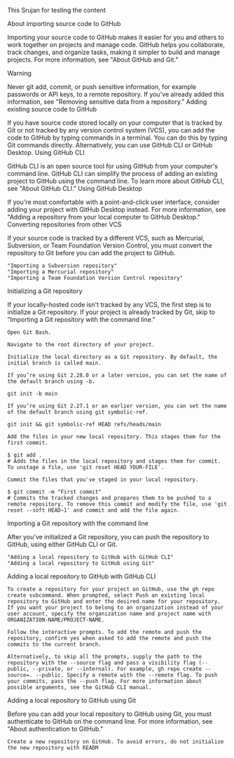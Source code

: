 This Srujan for testing the content

About importing source code to GitHub

Importing your source code to GitHub makes it easier for you and others to work together on projects and manage code. GitHub helps you collaborate, track changes, and organize tasks, making it simpler to build and manage projects. For more information, see "About GitHub and Git."

Warning

Never git add, commit, or push sensitive information, for example passwords or API keys, to a remote repository. If you've already added this information, see "Removing sensitive data from a repository."
Adding existing source code to GitHub

If you have source code stored locally on your computer that is tracked by Git or not tracked by any version control system (VCS), you can add the code to GitHub by typing commands in a terminal. You can do this by typing Git commands directly. Alternatively, you can use GitHub CLI or GitHub Desktop.
Using GitHub CLI

GitHub CLI is an open source tool for using GitHub from your computer's command line. GitHub CLI can simplify the process of adding an existing project to GitHub using the command line. To learn more about GitHub CLI, see "About GitHub CLI."
Using GitHub Desktop

If you're most comfortable with a point-and-click user interface, consider adding your project with GitHub Desktop instead. For more information, see "Adding a repository from your local computer to GitHub Desktop."
Converting repositories from other VCS

If your source code is tracked by a different VCS, such as Mercurial, Subversion, or Team Foundation Version Control, you must convert the repository to Git before you can add the project to GitHub.

    "Importing a Subversion repository"
    "Importing a Mercurial repository"
    "Importing a Team Foundation Version Control repository"

Initializing a Git repository

If your locally-hosted code isn't tracked by any VCS, the first step is to initialize a Git repository. If your project is already tracked by Git, skip to "Importing a Git repository with the command line."

    Open Git Bash.

    Navigate to the root directory of your project.

    Initialize the local directory as a Git repository. By default, the initial branch is called main.

    If you’re using Git 2.28.0 or a later version, you can set the name of the default branch using -b.

    git init -b main

    If you’re using Git 2.27.1 or an earlier version, you can set the name of the default branch using git symbolic-ref.

    git init && git symbolic-ref HEAD refs/heads/main

    Add the files in your new local repository. This stages them for the first commit.

    $ git add .
    # Adds the files in the local repository and stages them for commit. To unstage a file, use 'git reset HEAD YOUR-FILE'.

    Commit the files that you've staged in your local repository.

    $ git commit -m "First commit"
    # Commits the tracked changes and prepares them to be pushed to a remote repository. To remove this commit and modify the file, use 'git reset --soft HEAD~1' and commit and add the file again.

Importing a Git repository with the command line

After you've initialized a Git repository, you can push the repository to GitHub, using either GitHub CLI or Git.

    "Adding a local repository to GitHub with GitHub CLI"
    "Adding a local repository to GitHub using Git"

Adding a local repository to GitHub with GitHub CLI

    To create a repository for your project on GitHub, use the gh repo create subcommand. When prompted, select Push an existing local repository to GitHub and enter the desired name for your repository. If you want your project to belong to an organization instead of your user account, specify the organization name and project name with ORGANIZATION-NAME/PROJECT-NAME.

    Follow the interactive prompts. To add the remote and push the repository, confirm yes when asked to add the remote and push the commits to the current branch.

    Alternatively, to skip all the prompts, supply the path to the repository with the --source flag and pass a visibility flag (--public, --private, or --internal). For example, gh repo create --source=. --public. Specify a remote with the --remote flag. To push your commits, pass the --push flag. For more information about possible arguments, see the GitHub CLI manual.

Adding a local repository to GitHub using Git

Before you can add your local repository to GitHub using Git, you must authenticate to GitHub on the command line. For more information, see "About authentication to GitHub."

    Create a new repository on GitHub. To avoid errors, do not initialize the new repository with READM